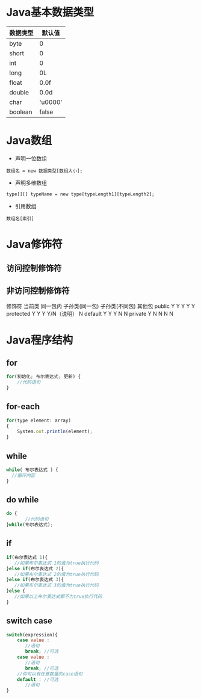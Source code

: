 # Java基本数据类型
数据类型|默认值
--|--
byte|	0
short|	0
int	|0|
long|	0L
float|	0.0f
double|	0.0d
char|	'u0000'
boolean	|false
# Java数组
* 声明一位数组
```
数组名 = new 数据类型[数组大小];
```
* 声明多维数组
```
type[][] typeName = new type[typeLength1][typeLength2];
```
* 引用数组
```
数组名[索引]
```
# Java修饰符
## 访问控制修饰符
## 非访问控制修饰符
修饰符	当前类	同一包内	子孙类(同一包)	子孙类(不同包)	其他包
public	Y	Y	Y	Y	Y
protected	Y	Y	Y	Y/N（说明）	N
default	Y	Y	Y	N	N
private	Y	N	N	N	N
# Java程序结构

## for

```javascript
for(初始化; 布尔表达式; 更新) {
    //代码语句
}
```
## for-each

```javascript
for(type element: array)
{
    System.out.println(element);
}
```

## while

```javascript
while( 布尔表达式 ) {
  //循环内容
}
```

## do while

```javascript
do {
       //代码语句
}while(布尔表达式);
```

## if
```javascript
if(布尔表达式 1){
   //如果布尔表达式 1的值为true执行代码
}else if(布尔表达式 2){
   //如果布尔表达式 2的值为true执行代码
}else if(布尔表达式 3){
   //如果布尔表达式 3的值为true执行代码
}else {
   //如果以上布尔表达式都不为true执行代码
}
```

## switch case

```javascript
switch(expression){
    case value :
       //语句
       break; //可选
    case value :
       //语句
       break; //可选
    //你可以有任意数量的case语句
    default : //可选
       //语句
}
```